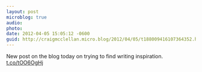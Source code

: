 ```yaml
---
layout: post
microblog: true
audio: 
photo: 
date: 2012-04-05 15:05:12 -0600
guid: http://craigmcclellan.micro.blog/2012/04/05/t188009416107364352.html
---
```

New post on the blog today on trying to find writing inspiration. [t.co/tOO6OgHj](http://t.co/tOO6OgHj)
